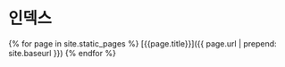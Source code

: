 # 인덱스

{% for page in site.static_pages %}
[{{page.title}}]({{ page.url | prepend: site.baseurl }})
{% endfor %}
